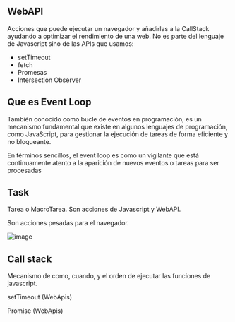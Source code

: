## WebAPI
Acciones que puede ejecutar un navegador y añadirlas a la CallStack ayudando a optimizar el rendimiento de una web.
No es parte del lenguaje de Javascript sino de las APIs que usamos:
* setTimeout
* fetch
* Promesas
* Intersection Observer


## Que es Event Loop
También conocido como bucle de eventos en programación, es un mecanismo fundamental que existe en algunos lenguajes de programación, como JavaScript, para gestionar la ejecución de tareas de forma eficiente y no bloqueante.

En términos sencillos, el event loop es como un vigilante que está continuamente atento a la aparición de nuevos eventos o tareas para ser procesadas

## Task 
Tarea o MacroTarea. Son acciones de Javascript y WebAPI.

Son acciones pesadas para el navegador.

![image](https://github.com/user-attachments/assets/0af4e27d-a614-4ccc-b858-809357e7f814)

## Call stack
Mecanismo de como, cuando, y el orden de ejecutar las funciones de javascript.  


setTimeout (WebApis)

Promise (WebApis)


